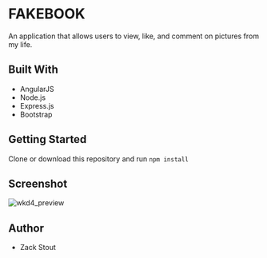 # FAKEBOOK
An application that allows users to view, like, and comment on pictures from my life.

## Built With
- AngularJS
- Node.js
- Express.js
- Bootstrap

## Getting Started
Clone or download this repository and run ```npm install```

## Screenshot

![wkd4_preview](https://user-images.githubusercontent.com/29472568/33973547-1aaece50-e049-11e7-9f7d-460b88989aed.png)

## Author
* Zack Stout
